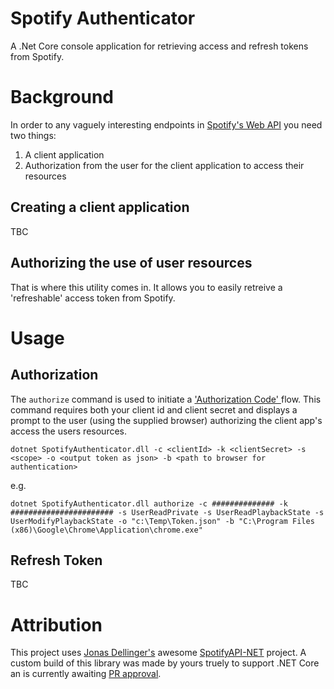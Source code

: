 # Spotify Authenticator

A .Net Core console application for retrieving access and refresh tokens from Spotify.

# Background

In order to any vaguely interesting endpoints in [Spotify's Web API](https://developer.spotify.com/web-api/) you need two things:

1. A client application
2. Authorization from the user for the client application to access their resources

## Creating a client application

TBC

## Authorizing the use of user resources

That is where this utility comes in. It allows you to easily retreive a 'refreshable' access token from Spotify.


# Usage

## Authorization

The `authorize` command is used to initiate a ['Authorization Code' ](https://beta.developer.spotify.com/documentation/general/guides/authorization-guide/#authorization-code-flow) flow. This command requires both your client id and client secret and displays a prompt to the user (using the supplied browser) authorizing the client app's access the users resources.

`
dotnet SpotifyAuthenticator.dll -c <clientId> -k <clientSecret> -s <scope> -o <output token as json> -b <path to browser for authentication>
`

e.g.

`
dotnet SpotifyAuthenticator.dll authorize -c ############## -k ####################### -s UserReadPrivate -s UserReadPlaybackState -s UserModifyPlaybackState -o "c:\Temp\Token.json" -b "C:\Program Files (x86)\Google\Chrome\Application\chrome.exe"
`

## Refresh Token

TBC

# Attribution

This project uses [Jonas Dellinger's](https://github.com/JohnnyCrazy) awesome [SpotifyAPI-NET](https://github.com/JohnnyCrazy/SpotifyAPI-NET) project. A custom build of this library was made by yours truely to support .NET Core an is currently awaiting [PR approval](https://github.com/JohnnyCrazy/SpotifyAPI-NET/pull/237).